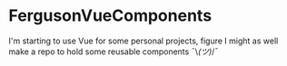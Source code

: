# FergusonVueComponents
I'm starting to use Vue for some personal projects, figure I might as well make a repo to hold some reusable components  ¯\\_(ツ)_/¯
